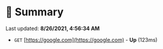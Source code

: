 # 📖 Summary
Last updated: **8/26/2021, 4:56:34 AM**

- `GET` [https://google.com](https://google.com) - **Up** (123ms)
